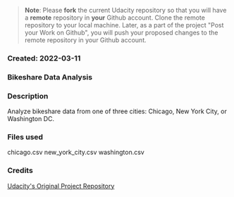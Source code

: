 >**Note**: Please **fork** the current Udacity repository so that you will have a **remote** repository in **your** Github account. Clone the remote repository to your local machine. Later, as a part of the project "Post your Work on Github", you will push your proposed changes to the remote repository in your Github account.

### Created: 2022-03-11

### Bikeshare Data Analysis

### Description
Analyze bikeshare data from one of three cities: Chicago, New York City, or Washington DC.

### Files used
chicago.csv
new_york_city.csv
washington.csv

### Credits
[Udacity's Original Project Repository](https://github.com/udacity/pdsnd_github)


